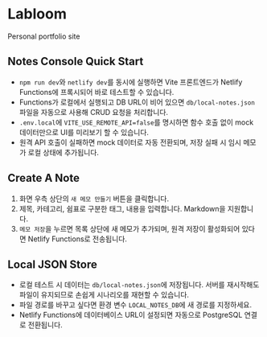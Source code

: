 # Labloom
Personal portfolio site

## Notes Console Quick Start

- `npm run dev`와 `netlify dev`를 동시에 실행하면 Vite 프론트엔드가 Netlify Functions에 프록시되어 바로 테스트할 수 있습니다.
- Functions가 로컬에서 실행되고 DB URL이 비어 있으면 `db/local-notes.json` 파일을 자동으로 사용해 CRUD 요청을 처리합니다.
- `.env.local`에 `VITE_USE_REMOTE_API=false`를 명시하면 함수 호출 없이 mock 데이터만으로 UI를 미리보기 할 수 있습니다.
- 원격 API 호출이 실패하면 mock 데이터로 자동 전환되며, 저장 실패 시 임시 메모가 로컬 상태에 추가됩니다.

## Create A Note

1. 화면 우측 상단의 `새 메모 만들기` 버튼을 클릭합니다.
2. 제목, 카테고리, 쉼표로 구분한 태그, 내용을 입력합니다. Markdown을 지원합니다.
3. `메모 저장`을 누르면 목록 상단에 새 메모가 추가되며, 원격 저장이 활성화되어 있다면 Netlify Functions로 전송됩니다.

## Local JSON Store

- 로컬 테스트 시 데이터는 `db/local-notes.json`에 저장됩니다. 서버를 재시작해도 파일이 유지되므로 손쉽게 시나리오를 재현할 수 있습니다.
- 파일 경로를 바꾸고 싶다면 환경 변수 `LOCAL_NOTES_DB`에 새 경로를 지정하세요.
- Netlify Functions에 데이터베이스 URL이 설정되면 자동으로 PostgreSQL 연결로 전환됩니다.
